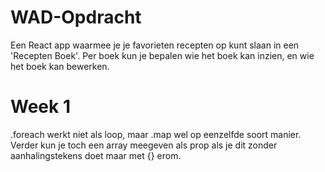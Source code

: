 # WAD-Opdracht
Een React app waarmee je je favorieten recepten op kunt slaan in een 'Recepten Boek'. Per boek kun je bepalen wie het boek kan inzien, en wie het boek kan bewerken.

# Week 1
.foreach werkt niet als loop, maar .map wel op eenzelfde soort manier. Verder kun je toch een array meegeven als prop als je dit zonder aanhalingstekens doet maar met {} erom.
